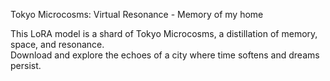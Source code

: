 Tokyo Microcosms: Virtual Resonance - Memory of my home

This LoRA model is a shard of Tokyo Microcosms, a distillation of memory, space, and resonance.  
Download and explore the echoes of a city where time softens and dreams persist.  



